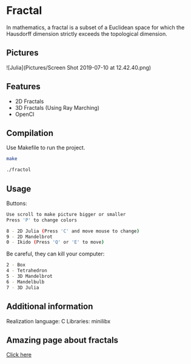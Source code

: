 # Fractal

In mathematics, a fractal is a subset of a Euclidean space for which the Hausdorff dimension strictly exceeds the topological dimension.

## Pictures

![Julia](Pictures/Screen Shot 2019-07-10 at 12.42.40.png)

## Features

- 2D Fractals
- 3D Fractals (Using Ray Marching)
- OpenCl

## Compilation

Use Makefile to run the project.

```bash
make

./fractol
```

## Usage

Buttons:
```bash
Use scroll to make picture bigger or smaller
Press 'P' to change colors

8 - 2D Julia (Press 'C' and move mouse to change)
9 - 2D Mandelbrot
0 - Ikido (Press 'Q' or 'E' to move)
```

Be careful, they can kill your computer:
```bash
2 - Box
4 - Tetrahedron
5 - 3D Mandelbrot
6 - Mandelbulb
7 - 3D Julia
```

## Additional information

Realization language: C
Libraries: minilibx

## Amazing page about fractals
[Click here](https://sunandstuff.com/mandelbrot/about/)

